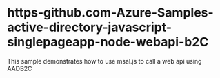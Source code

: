 # https-github.com-Azure-Samples-active-directory-javascript-singlepageapp-node-webapi-b2C
This sample demonstrates how to use msal.js to call a web api using AADB2C
